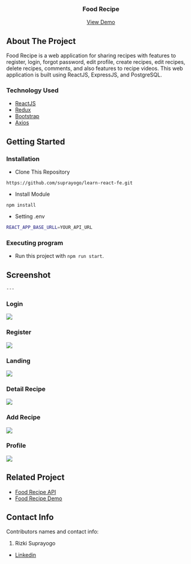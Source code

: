 
<h3 align="center">Food Recipe</h3>
<p align="center">
  <a href="https://rizki-suprayogo-learn-react-fe.vercel.app/">View Demo</a>
</p>

<!-- ABOUT THE PROJECT -->
## About The Project

Food Recipe is a web application for sharing recipes with features to register, login, forgot password, edit profile, create recipes, edit recipes, delete recipes, comments, and also features to  recipe videos. This web application is built using ReactJS, ExpressJS, and PostgreSQL.

### Technology Used
- [ReactJS](https://reactjs.org/)
- [Redux](https://redux.js.org/)
- [Bootstrap](https://getbootstrap.com/)
- [Axios](https://github.com/axios/axios)

 
<!-- GETTING STARTED -->
## Getting Started

### Installation
- Clone This Repository

`https://github.com/suprayogo/learn-react-fe.git`

- Install Module

`npm install`

- Setting .env

```bash
REACT_APP_BASE_URLL=YOUR_API_URL
```

### Executing program

- Run this project with `npm run start`.

<!-- SCREENSHOT -->
## Screenshot
`---`
### Login
<img src="./readme/ss-login.jpeg" />

### Register
<img src="./readme/ss-register.jpeg" />

### Landing
<img src="./readme/ss-landing.jpeg" />


### Detail Recipe
<img src="./readme/ss-detail.jpeg" />


### Add Recipe
<img src="./readme/ss-add.jpeg" />


### Profile
<img src="./readme/ss-profile.jpeg" />

<!-- RELATED PROJECT -->
## Related Project

- [Food Recipe API](https://github.com/suprayogo/pijar-food-be-new)
- [Food Recipe Demo](https://rizki-suprayogo-learn-react-fe.vercel.app/)

<!-- CONTACT INFO -->
## Contact Info

Contributors names and contact info:

1. Rizki Suprayogo

- [Linkedin](https://www.linkedin.com/in/rizki-suprayogo/)


